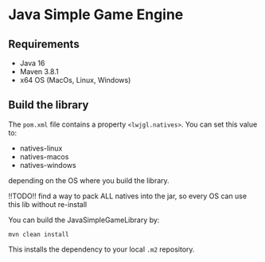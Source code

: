 # Java Simple Game Engine

## Requirements
* Java 16
* Maven 3.8.1
* x64 OS (MacOs, Linux, Windows)

## Build the library
The `pom.xml` file contains a property `<lwjgl.natives>`.
You can set this value to:
* natives-linux
* natives-macos
* natives-windows

depending on the OS where you build the library.

!!TODO!! find a way to pack ALL natives into the jar, so every OS can use this lib without re-install

You can build the JavaSimpleGameLibrary by:
```
mvn clean install
```
This installs the dependency to your local `.m2` repository.